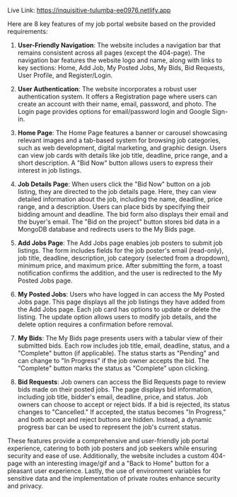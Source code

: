 Live Link: https://inquisitive-tulumba-ee0976.netlify.app




Here are 8 key features of my job portal website based on the provided requirements:

1. **User-Friendly Navigation**: The website includes a navigation bar that remains consistent across all pages (except the 404-page). The navigation bar features the website logo and name, along with links to key sections: Home, Add Job, My Posted Jobs, My Bids, Bid Requests, User Profile, and Register/Login.

2. **User Authentication**: The website incorporates a robust user authentication system. It offers a Registration page where users can create an account with their name, email, password, and photo. The Login page provides options for email/password login and Google Sign-in.

3. **Home Page**: The Home Page features a banner or carousel showcasing relevant images and a tab-based system for browsing job categories, such as web development, digital marketing, and graphic design. Users can view job cards with details like job title, deadline, price range, and a short description. A "Bid Now" button allows users to express their interest in job listings.

4. **Job Details Page**: When users click the "Bid Now" button on a job listing, they are directed to the job details page. Here, they can view detailed information about the job, including the name, deadline, price range, and a description. Users can place bids by specifying their bidding amount and deadline. The bid form also displays their email and the buyer's email. The "Bid on the project" button stores bid data in a MongoDB database and redirects users to the My Bids page.

5. **Add Jobs Page**: The Add Jobs page enables job posters to submit job listings. The form includes fields for the job poster's email (read-only), job title, deadline, description, job category (selected from a dropdown), minimum price, and maximum price. After submitting the form, a toast notification confirms the addition, and the user is redirected to the My Posted Jobs page.

6. **My Posted Jobs**: Users who have logged in can access the My Posted Jobs page. This page displays all the job listings they have added from the Add Jobs page. Each job card has options to update or delete the listing. The update option allows users to modify job details, and the delete option requires a confirmation before removal.

7. **My Bids**: The My Bids page presents users with a tabular view of their submitted bids. Each row includes job title, email, deadline, status, and a "Complete" button (if applicable). The status starts as "Pending" and can change to "In Progress" if the job owner accepts the bid. The "Complete" button marks the status as "Complete" upon clicking.

8. **Bid Requests**: Job owners can access the Bid Requests page to review bids made on their posted jobs. The page displays bid information, including job title, bidder's email, deadline, price, and status. Job owners can choose to accept or reject bids. If a bid is rejected, its status changes to "Cancelled." If accepted, the status becomes "In Progress," and both accept and reject buttons are hidden. Instead, a dynamic progress bar can be used to represent the job's current status.

These features provide a comprehensive and user-friendly job portal experience, catering to both job posters and job seekers while ensuring security and ease of use. Additionally, the website includes a custom 404-page with an interesting image/gif and a "Back to Home" button for a pleasant user experience. Lastly, the use of environment variables for sensitive data and the implementation of private routes enhance security and privacy.

